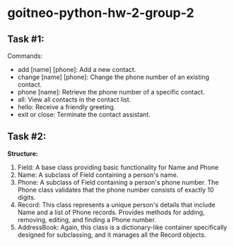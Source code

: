 # goitneo-python-hw-2-group-2

## Task #1:
Commands:

- add [name] [phone]: Add a new contact.
- change [name] [phone]: Change the phone number of an existing contact.
- phone [name]: Retrieve the phone number of a specific contact.
- all: View all contacts in the contact list.
- hello: Receive a friendly greeting.
- exit or close: Terminate the contact assistant.


## Task #2:

**Structure:**
1) Field: A base class providing basic functionality for Name and Phone
2) Name: A subclass of Field containing a person's name.
3) Phone: A subclass of Field containing a person's phone number. The Phone class validates that the phone number consists of exactly 10 digits.
4) Record: This class represents a unique person's details that include Name and a list of Phone records. Provides methods for adding, removing, editing, and finding a Phone number.
5) AddressBook: Again, this class is a dictionary-like container specifically designed for subclassing, and it manages all the Record objects.
